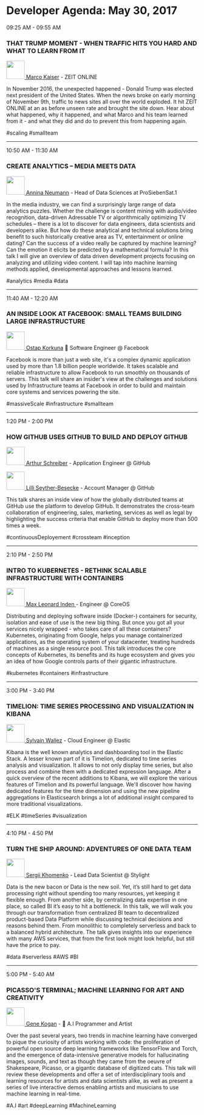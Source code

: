 # Developer Agenda: May 30, 2017
09:25 AM - 09:55 AM
### THAT TRUMP MOMENT - WHEN TRAFFIC HITS YOU HARD AND WHAT TO LEARN FROM IT
[<img src="http://daho.am/wp-content/uploads/2017/03/kaiser-marco-blau-937x937.jpg" width="48"> Marco Kaiser](http://daho.am/speaker/marco-kaiser/) - ZEIT ONLINE

In November 2016, the unexpected happened - Donald Trump was elected next president of the United States. When the news broke on early morning of November 9th, traffic to news sites all over the world exploded. It hit ZEIT ONLINE at an as before unseen rate and brought the site down. Hear about what happened, why it happened, and what Marco and his team learned from it - and what they did and do to prevent this from happening again.

#scaling #smallteam

----------------

10:50 AM - 11:30 AM
### CREATE ANALYTICS – MEDIA MEETS DATA
[<img src="http://daho.am/wp-content/uploads/2017/04/aninna.png" width="48"> Annina Neumann](http://daho.am/speaker/annina-neumann/) - Head of Data Sciences at ProSiebenSat.1

In the media industry, we can find a surprisingly large range of data analytics puzzles. Whether the challenge is content mining with audio/video recognition, data-driven Adressable TV or algorithmically optimizing TV schedules – there is a lot to discover for data engineers, data scientists and developers alike. But how do these analytical and technical solutions bring benefit to such historically creative area as TV, entertainment or online dating? Can the success of a video really be captured by machine learning? Can the emotion it elicits be predicted by a mathematical formula? In this talk I will give an overview of data driven development projects focusing on analyzing and utilizing video content. I will tap into machine learning methods applied, developmental approaches and lessons learned.

#analytics   #media   #data

----------------

11:40 AM - 12:20 AM
### AN INSIDE LOOK AT FACEBOOK: SMALL TEAMS BUILDING LARGE INFRASTRUCTURE
[<img src="http://daho.am/wp-content/uploads/2017/04/ostap-300x300.png" width="48"> Ostap Korkuna](http://daho.am/speaker/ostap-korkuna/)
🤖 Software Engineer @ Facebook


Facebook is more than just a web site, it's a complex dynamic application used by more than 1.8 billion people worldwide. It takes scalable and reliable infrastructure to allow Facebook to run smoothly on thousands of servers. This talk will share an insider's view at the challenges and solutions used by Infrastructure teams at Facebook in order to build and maintain core systems and services powering the site.

#massiveScale   #infrastructure   #smallteam

----------------

1:20 PM - 2:00 PM
### HOW GITHUB USES GITHUB TO BUILD AND DEPLOY GITHUB
[<img src="http://daho.am/wp-content/uploads/2017/05/Arthur.jpg" width="48"> Arthur Schreiber](http://daho.am/speaker/arthur-schreiber/) - Application Engineer @ GitHub

[<img src="http://daho.am/wp-content/uploads/2017/05/Lilli_n-e1495486931238.jpg" width="48"> Lilli Seyther-Besecke](http://daho.am/speaker/lilli-seyther-besecke/) - Account Manager @ GitHub

This talk shares an inside view of how the globally distributed teams at GitHub use the platform to develop GitHub. It demonstrates the cross-team collaboration of engineering, sales, marketing, services as well as legal by highlighting the success criteria that enable GitHub to deploy more than 500 times a week.

#continuousDeployement   #crossteam   #inception

----------------

2:10 PM - 2:50 PM
### INTRO TO KUBERNETES - RETHINK SCALABLE INFRASTRUCTURE WITH CONTAINERS
[<img src="http://daho.am/wp-content/uploads/2017/05/unnamed-2.jpg" width="48"> Max Leonard Inden ](http://daho.am/speaker/max-leonard-inden/) - Engineer @ CoreOS

Distributing and deploying software inside (Docker-) containers for security, isolation and ease of use is the new big thing. But once you got all your services nicely wrapped - who takes care of all these containers? Kubernetes, originating from Google, helps you manage containerized applications, as the operating system of your datacenter, treating hundreds of machines as a single resource pool. This talk introduces the core concepts of Kubernetes, its benefits and its huge ecosystem and gives you an idea of how Google controls parts of their gigantic infrastructure.

#kubernetes   #containers   #infrastructure

----------------

3:00 PM - 3:40 PM
### TIMELION: TIME SERIES PROCESSING AND VISUALIZATION IN KIBANA
[<img src="http://daho.am/wp-content/uploads/2017/03/WvGr4jS.jpeg" width="48"> Sylvain Wallez](http://daho.am/speaker/sylvain-wallez/) - Cloud Engineer @ Elastic

Kibana is the well known analytics and dashboarding tool in the Elastic Stack. A lesser known part of it is Timelion, dedicated to time series analysis and visualization. It allows to not only display time series, but also process and combine them with a dedicated expression language. After a quick overview of the recent additions to Kibana, we will explore the various features of Timelion and its powerful language. We'll discover how having dedicated features for the time dimension and using the new pipeline aggregations in Elasticsearch brings a lot of additional insight compared to more traditional visualizations.

#ELK   #timeSeries   #visualization

----------------

4:10 PM - 4:50 PM

### TURN THE SHIP AROUND: ADVENTURES OF ONE DATA TEAM
[<img src="http://daho.am/wp-content/uploads/2017/05/Screen-Shot-2017-05-22-at-10.29.03-PM.png" width="48"> Sergii Khomenko](http://daho.am/speaker/sergii-khomenko/) - Lead Data Scientist @ Stylight

Data is the new bacon or Data is the new soil. Yet, it’s still hard to get data processing right without spending too many resources, yet keeping it flexible enough. From another side, by centralizing data expertise in one place, so called BI it’s easy to hit a bottleneck. In this talk, we will walk you through our transformation from centralized BI team to decentralized product-based Data Platform while discussing technical decisions and reasons behind them. From monolithic to completely serverless and back to a balanced hybrid architecture. The talk gives insights into our experience with many AWS services, that from the first look might look helpful, but still have the price to pay.

#data   #serverless   #AWS   #BI

----------------

5:00 PM - 5:40 AM

### PICASSO'S TERMINAL; MACHINE LEARNING FOR ART AND CREATIVITY
[<img src="http://daho.am/wp-content/uploads/2017/04/Screen-Shot-2017-04-24-at-4.11.43-PM.png" width="48" > Gene Kogan](http://daho.am/speaker/gene-kogan/) - 🤖 A.I Programmer and Artist

Over the past several years, two trends in machine learning have converged to pique the curiosity of artists working with code: the proliferation of powerful open source deep learning frameworks like TensorFlow and Torch, and the emergence of data-intensive generative models for hallucinating images, sounds, and text as though they came from the oeuvre of Shakespeare, Picasso, or a gigantic database of digitized cats. This talk will review these developments and offer a set of interdisciplinary tools and learning resources for artists and data scientists alike, as well as present a series of live interactive demos enabling artists and musicians to use machine learning in real-time.

#A.I   #art   #deepLearning   #MachineLearning
